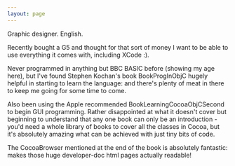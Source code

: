 ```yaml
---
layout: page
---
```


 

Graphic designer. English.

Recently bought a G5 and thought for that sort of money I want to be able to use everything it comes with, including XCode :).

Never programmed in anything but BBC BASIC before (showing my age here), but I've found Stephen Kochan's book BookProgInObjC hugely helpful in starting to learn the language: and there's plenty of meat in there to keep me going for some time to come.

Also been using the Apple recommended BookLearningCocoaObjCSecond to begin GUI programming. Rather disappointed at what it doesn't cover but beginning to understand that any one book can only be an introduction - you'd need a whole library of books to cover all the classes in Cocoa, but it's absolutely amazing what can be achieved with just tiny bits of code.

The CocoaBrowser mentioned at the end of the book is absolutely fantastic: makes those huge developer-doc html pages actually readable!
